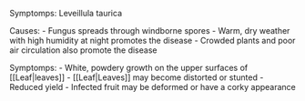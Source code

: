 Symptomps: Leveillula taurica

Causes:
	-   Fungus spreads through windborne spores
	-   Warm, dry weather with high humidity at night promotes the disease
	-   Crowded plants and poor air circulation also promote the disease

Symptomps:
	-   White, powdery growth on the upper surfaces of [[Leaf|leaves]]
	-   [[Leaf|Leaves]] may become distorted or stunted
	-   Reduced yield
	-   Infected fruit may be deformed or have a corky appearance
